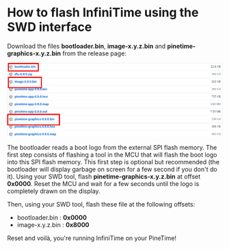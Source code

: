 # How to flash InfiniTime using the SWD interface

Download the files **bootloader.bin**, **image-x.y.z.bin** and **pinetime-graphics-x.y.z.bin** from the release page:

![Image file](/doc/user/gettingStarted/imageFile.png)

The bootloader reads a boot logo from the external SPI flash memory. The first step consists of flashing a tool in the MCU that will flash the boot logo into this SPI flash memory. This first step is optional but recommended (the bootloader will display garbage on screen for a few second if you don't do it).
Using your SWD tool, flash **pinetime-graphics-x.y.z.bin** at offset **0x0000**. Reset the MCU and wait for a few seconds until the logo is completely drawn on the display.

Then, using your SWD tool, flash these file at the following offsets:

- bootloader.bin : **0x0000**
- image-x.y.z.bin : **0x8000**

Reset and voilà, you're running InfiniTime on your PineTime!
